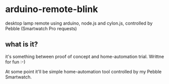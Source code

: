 # arduino-remote-blink

desktop lamp remote using arduino, node.js and cylon.js, controlled by Pebble (Smartwatch Pro requests) 

## what is it? 
it's something between proof of concept and home-automation trial. Writtne for fun :-)  
  
At some point it'll be simple home-automation tool controlled by my Pebble Smartwatch. 
